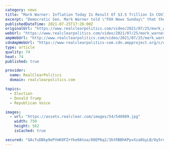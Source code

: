 ```yaml
---
category: news
title: "Mark Warner: Inflation Today Is Result Of $3.5 Trillion In COVID Spending In 2020 Under Trump"
excerpt: "Democratic Sen. Mark Warner told \"FOX News Sunday\" that the expanding \"human infrastructure\" bill will not contribute as much to inflation as did $5 Trillion in COVID spending since last year, \"$3.5 trillion of that under President Trump."
publishedDateTime: 2021-07-25T17:26:00Z
originalUrl: "https://www.realclearpolitics.com/video/2021/07/25/mark_warner_inflation_today_is_result_of_35_trillion_in_covid_spending_in_2020_under_trump.html#!"
webUrl: "https://www.realclearpolitics.com/video/2021/07/25/mark_warner_inflation_today_is_result_of_35_trillion_in_covid_spending_in_2020_under_trump.html#!"
ampWebUrl: "http://www.realclearpolitics.com/video/2021/07/25/mark_warner_inflation_today_is_result_of_35_trillion_in_covid_spending_in_2020_under_trump.amp.html"
cdnAmpWebUrl: "https://www-realclearpolitics-com.cdn.ampproject.org/c/www.realclearpolitics.com/video/2021/07/25/mark_warner_inflation_today_is_result_of_35_trillion_in_covid_spending_in_2020_under_trump.amp.html"
type: article
quality: 74
heat: 74
published: true

provider:
  name: RealClearPolitics
  domain: realclearpolitics.com

topics:
  - Election
  - Donald Trump
  - Republican Voice

images:
  - url: "https://assets.realclear.com/images/54/548989.jpg"
    width: 750
    height: 562
    isCached: true

secured: "GAcfuDBkp9ePVmKOFZ+Yke0Atoa/80EP6q2/3btRBBhKPpvXza8GyLB/0y5rqzS1JDVh+ujO9ekc7+QvbGgj0xynFs7/PJF5ToJgZhllBnPob4wxlW5Tqo58vVsG1K/DB63rebwG1U9sbL979tgetADBvzjYqeyTGHrP7a1ofz2nTYD7cJC3b42KfZ8W+XkoqtMfqZnt0RsJB9lQ9F5HVum6esH8qhdrrTYKVZbs8ti+a3vLeYfOHieRDADDG6ZVkGSzj1wY8QZ9TTN1krI2LtOMnIuDHlXtgCfasZGIoxIaMw/mpebSgZU84dSOlcbdEQn37kGDFed/7E8GR3lhzb7SLEeUyPuanCi1mllTfgg=;Jo8EgY85KyeUZrxGrsI0SQ=="
---
```



